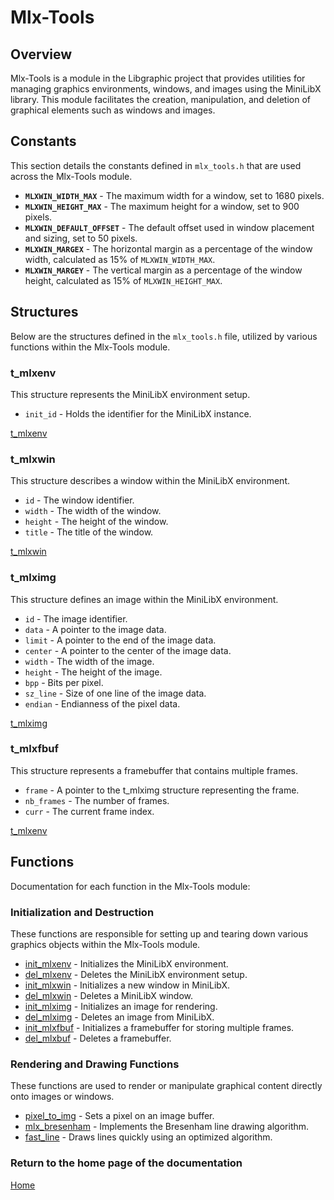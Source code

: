 # Mlx-Tools

## Overview
Mlx-Tools is a module in the Libgraphic project that provides utilities for managing graphics environments, windows, and images using the MiniLibX library. This module facilitates the creation, manipulation, and deletion of graphical elements such as windows and images.

## Constants
This section details the constants defined in `mlx_tools.h` that are used across the Mlx-Tools module.

- **`MLXWIN_WIDTH_MAX`** - The maximum width for a window, set to 1680 pixels.
- **`MLXWIN_HEIGHT_MAX`** - The maximum height for a window, set to 900 pixels.
- **`MLXWIN_DEFAULT_OFFSET`** - The default offset used in window placement and sizing, set to 50 pixels.
- **`MLXWIN_MARGEX`** - The horizontal margin as a percentage of the window width, calculated as 15% of `MLXWIN_WIDTH_MAX`.
- **`MLXWIN_MARGEY`** - The vertical margin as a percentage of the window height, calculated as 15% of `MLXWIN_HEIGHT_MAX`.

## Structures
Below are the structures defined in the `mlx_tools.h` file, utilized by various functions within the Mlx-Tools module.

### t_mlxenv
This structure represents the MiniLibX environment setup.

- `init_id` - Holds the identifier for the MiniLibX instance.

[t_mlxenv](./t_mlxenv.md)

### t_mlxwin
This structure describes a window within the MiniLibX environment.

- `id` - The window identifier.
- `width` - The width of the window.
- `height` - The height of the window.
- `title` - The title of the window.

[t_mlxwin](./t_mlxwin.md)

### t_mlximg
This structure defines an image within the MiniLibX environment.

- `id` - The image identifier.
- `data` - A pointer to the image data.
- `limit` - A pointer to the end of the image data.
- `center` - A pointer to the center of the image data.
- `width` - The width of the image.
- `height` - The height of the image.
- `bpp` - Bits per pixel.
- `sz_line` - Size of one line of the image data.
- `endian` - Endianness of the pixel data.

[t_mlximg](./t_mlximg.md)

### t_mlxfbuf
This structure represents a framebuffer that contains multiple frames.

- `frame` - A pointer to the t_mlximg structure representing the frame.
- `nb_frames` - The number of frames.
- `curr` - The current frame index.

[t_mlxenv](./t_mlxenv.md)

## Functions
Documentation for each function in the Mlx-Tools module:

### Initialization and Destruction
These functions are responsible for setting up and tearing down various graphics objects within the Mlx-Tools module.

- [init_mlxenv](./init_mlxenv.md) - Initializes the MiniLibX environment.
- [del_mlxenv](./del_mlxenv.md) - Deletes the MiniLibX environment setup.
- [init_mlxwin](./init_mlxwin.md) - Initializes a new window in MiniLibX.
- [del_mlxwin](./del_mlxwin.md) - Deletes a MiniLibX window.
- [init_mlximg](./init_mlximg.md) - Initializes an image for rendering.
- [del_mlximg](./del_mlximg.md) - Deletes an image from MiniLibX.
- [init_mlxfbuf](./init_mlxfbuf.md) - Initializes a framebuffer for storing multiple frames.
- [del_mlxbuf](./del_mlxfbuf.md) - Deletes a framebuffer.

### Rendering and Drawing Functions
These functions are used to render or manipulate graphical content directly onto images or windows.

- [pixel_to_img](./pixel_to_img.md) - Sets a pixel on an image buffer.
- [mlx_bresenham](./mlx_bresenham.md) - Implements the Bresenham line drawing algorithm.
- [fast_line](./fast_line.md) - Draws lines quickly using an optimized algorithm.

### Return to the home page of the documentation
[Home](../home.md)